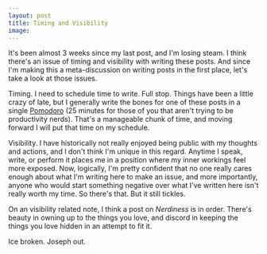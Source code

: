 ```yaml
---
layout: post
title: Timing and Visibility
image:
---
```


It's been almost 3 weeks since my last post, and I'm losing steam. I think there's an issue of timing and visibility with writing these posts. And since I'm making this a meta-discussion on writing posts in the first place, let's take a look at those issues.

Timing. I need to schedule time to write.  Full stop.  Things have been a little crazy of late, but I generally write the bones for one of these posts in a single [Pomodoro]() (25 minutes for those of you that aren't trying to be productivity nerds). That's a manageable chunk of time, and moving forward I will put that time on my schedule. 

Visibility. I have historically not really enjoyed being public with my thoughts and actions, and I don't think I'm unique in this regard. Anytime I speak, write, or perform it places me in a position where my inner workings feel more exposed. Now, logically, I'm pretty confident that no one really cares enough about what I'm writing here to make an issue, and more importantly, anyone who would start something negative over what I've written here isn't really worth my time. So there's that. But it still tickles.

On an visibility related note, I think a post on *Nerdiness* is in order. There's beauty in owning up to the things you love, and discord in keeping the things you love hidden in an attempt to fit it. 

Ice broken. Joseph out.
